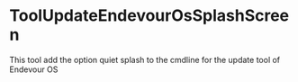 # ToolUpdateEndevourOsSplashScreen
This tool add the option quiet splash to the cmdline for the update tool of Endevour OS

